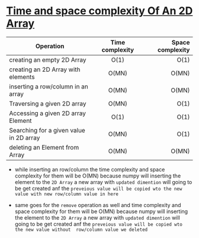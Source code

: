 # <ins>  Time and space complexity Of An 2D Array </ins> #

|  Operation               | Time complexity      | Space complexity |
|--------------------------|:--------------------:|-----------------:|
| creating an empty 2D Array  |        O(1)          |  O(1)     |                  
| creating an 2D Array with elements|O(MN)      |   O(MN)    |
|inserting a row/column in an array | O(MN) | O(MN) |
| Traversing a given 2D array | O(MN) | O(1) |
| Accessing a given 2D array Element | O(1)  | O(1) |
| Searching for a given value in 2D array | O(MN) | O(1) |
| deleting an Element from Array | O(MN) | O(MN) |


- while inserting an row/column the time complexity and space complexity for them will be O(MN) because numpy will inserting the element to the `2D Array`  a new array with `updated dimention` will going to be get created anf the `preveious value will be copied wto the new value with new row/column value in here `

- same goes for the `remove` operation as well and time complexity and space complexity for them will be O(MN) because numpy will inserting the element to the `2D Array`  a new array with `updated dimention` will going to be get created anf the `preveious value will be copied wto the new value without  row/column value we deleted `



